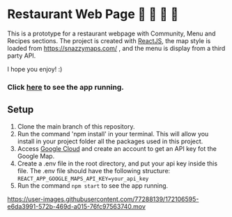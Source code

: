 # Restaurant Web Page 🍭  🍲  🍰 🍕

This is a prototype for a restaurant webpage with Community, Menu and Recipes sections.
The project is created with [ReactJS](https://reactjs.org/), the map style is loaded from https://snazzymaps.com/ , and the menu is display from a third party API. 

I hope you enjoy! :)

### Click [here](https://foodiemania.netlify.app/) to see the app running.

## Setup
1. Clone the main branch of this repository.
2. Run the command 'npm install' in your terminal. This will allow you install in your project folder all the packages used in this project.
3. Access [Google Cloud](https://cloud.google.com/?hl=it) and create an account to get an API key fot the Google Map.
4. Create a .env file in the root directory, and put your api key inside this file. The .env file should have the following structure: <br/>
   `REACT_APP_GOOGLE_MAPS_API_KEY=your_api_key`
5. Run the command `npm start` to see the app running.






https://user-images.githubusercontent.com/77288139/172106595-e6da3991-572b-469d-a015-76fc97563740.mov

